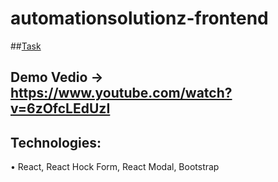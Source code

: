 # automationsolutionz-frontend


##[Task](https://docs.google.com/document/d/e/2PACX-1vT013413BKJpIqDwXBoodY-WET-hvYyddmcmHxFpjJlHl9WK2V2eSIm18bRPoMu1eQL0yAK1EPd99t1/pub)

## Demo Vedio -> https://www.youtube.com/watch?v=6zOfcLEdUzI

## Technologies: 

  • React, React Hock Form, React Modal, Bootstrap
